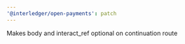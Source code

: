 ```yaml
---
'@interledger/open-payments': patch
---
```


Makes body and interact_ref optional on continuation route
